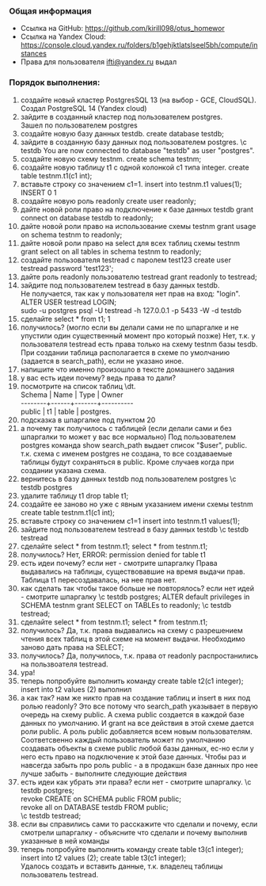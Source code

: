 ### Общая информация ###
* Ссылка на GitHub: https://github.com/kirill098/otus_homewor  
* Ссылка на Yandex Cloud: https://console.cloud.yandex.ru/folders/b1gehjktlatslseel5bh/compute/instances  
* Права для пользователя ifti@yandex.ru выдал

### Порядок выполнения: ###

1. cоздайте новый кластер PostgresSQL 13 (на выбор - GCE, CloudSQL). 
Создал PostgreSQL 14 (Yandex cloud) 
2. зайдите в созданный кластер под пользователем postgres.   
Зашел по пользователем postgres   
3. создайте новую базу данных testdb. 
create database testdb;  
4. зайдите в созданную базу данных под пользователем postgres. 
\c testdb 
You are now connected to database "testdb" as user "postgres".    
5. создайте новую схему testnm. 
create schema testnm;  
6. создайте новую таблицу t1 с одной колонкой c1 типа integer. 
create table testnm.t1(c1 int);  
7. вставьте строку со значением c1=1. 
insert into testnm.t1 values(1);
INSERT 0 1
8. создайте новую роль readonly
create user readonly;
9. дайте новой роли право на подключение к базе данных testdb
grant connect on database testdb to readonly;
10. дайте новой роли право на использование схемы testnm
grant usage on schema testnm to readonly;
11. дайте новой роли право на select для всех таблиц схемы testnm
grant select on all tables in schema testnm to readonly;
12. создайте пользователя testread с паролем test123
create user testread password 'test123';
13. дайте роль readonly пользователю testread
grant readonly to testread;
14. зайдите под пользователем testread в базу данных testdb.     
Не получается, так как у пользователя нет прав на вход: "login".   
ALTER USER testread LOGIN;      
sudo -u postgres psql -U testread -h 127.0.0.1 -p 5433 -W -d testdb
15. сделайте select * from t1;
1
16. получилось? (могло если вы делали сами не по шпаргалке и не упустили один существенный момент про
который позже)
Нет, т.к. у пользователя testread есть права только на схему testnm базы tesdb. 
При создании таблица располагается в схеме по умолчанию (задается в search_path), если не указано иное.
17. напишите что именно произошло в тексте домашнего задания
18. у вас есть идеи почему? ведь права то дали?
19. посмотрите на список таблиц
\dt.   
Schema | Name | Type  |  Owner      
--------+------+-------+----------     
  public | t1   | table | postgres.   
20. подсказка в шпаргалке под пунктом 20
21. а почему так получилось с таблицей (если делали сами и без шпаргалки то может у вас все нормально)
Под пользователем postgres команда show search_path выдает список "$user", public. 
т.к. схема с именем postgres не создана, то все создаваемые таблицы будут сохраняться в public.
Кроме случаев когда при создании указана схема.
22. вернитесь в базу данных testdb под пользователем postgres
\c testdb postgres
23. удалите таблицу t1
drop table t1;
24. создайте ее заново но уже с явным указанием имени схемы testnm
create table testnm.t1(c1 int);
25. вставьте строку со значением c1=1
insert into testnm.t1 values(1);
26. зайдите под пользователем testread в базу данных testdb
\c testdb testread
27. сделайте select * from testnm.t1;
select * from testnm.t1;
28. получилось?
Нет, ERROR:  permission denied for table t1
29. есть идеи почему? если нет - смотрите шпаргалку
Права выдавались на таблицы, существовавшие на время выдачи прав. Таблица t1 пересоздавалась, на нее прав нет.
30. как сделать так чтобы такое больше не повторялось? если нет идей - смотрите шпаргалку
\c testdb postgres; 
ALTER default privileges in SCHEMA testnm grant SELECT on TABLEs to readonly; 
\c testdb testread;
31. сделайте select * from testnm.t1;
select * from testnm.t1;
32. получилось?
Да, т.к. права выдавались на схему с разрешением чтения всех таблиц в этой схеме на момент выдачи.
Необходимо заново дать права на SELECT;
32. получилось?
Да, получилось, т.к. права от readonly распростанились на пользвоателя testread.
33. ура!
34. теперь попробуйте выполнить команду create table t2(c1 integer); insert into t2 values (2)
выполнил
35. а как так? нам же никто прав на создание таблиц и insert в них под ролью readonly?
Это все потому что search_path указывает в первую очередь на схему public. А схема public создается в каждой базе данных по умолчанию. И grant на все действия в этой схеме дается роли public. А роль public добавляется всем новым пользователям. Соответсвенно каждый пользователь может по умолчанию создавать объекты в схеме public любой базы данных, ес-но если у него есть право на подключение к этой базе данных. Чтобы раз и навсегда забыть про роль public - а в продакшн базе данных про нее лучше забыть - выполните следующие действия 
37. есть идеи как убрать эти права? если нет - смотрите шпаргалку. 
\c testdb postgres;    
revoke CREATE on SCHEMA public FROM public;      
revoke all on DATABASE testdb FROM public;      
\c testdb testread;   
38. если вы справились сами то расскажите что сделали и почему, если смотрели шпаргалку - объясните что
сделали и почему выполнив указанные в ней команды
38. теперь попробуйте выполнить команду create table t3(c1 integer); insert into t2 values (2);
create table t3(c1 integer);  
Удалось создать и вставить данные, т.к. владелец таблицы пользователь testread.
